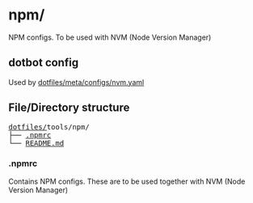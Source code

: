 # npm/

NPM configs. To be used with NVM (Node Version Manager)

## dotbot config

Used by [dotfiles/meta/configs/nvm.yaml](../../meta/configs/nvm.yaml)

## File/Directory structure

<!--
loaded tree structure with
tree -a -H "." tools/npm -L 1
-->

<pre>
<a href="../../../../">dotfiles/</a>tools/npm/
├── <a href="./.npmrc">.npmrc</a>
└── <a href="./README.md">README.md</a>
</pre>

### .npmrc

Contains NPM configs. These are to be used together with NVM (Node Version Manager)
